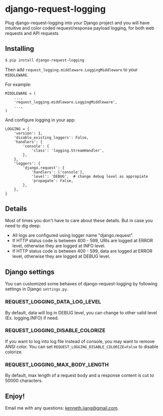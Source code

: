 django-request-logging
==========================

Plug django-request-logging into your Django project and you will have intuitive and color coded request/response payload logging, for both web requests and API requests

## Installing

```bash
$ pip install django-request-logging
```

Then add ```request_logging.middleware.LoggingMiddleware``` to your ```MIDDLEWARE```.

For example:

```
MIDDLEWARE = (
    ...,
    'request_logging.middleware.LoggingMiddleware',
    ...,
)
```

And configure logging in your app:

```
LOGGING = {
    'version': 1,
    'disable_existing_loggers': False,
    'handlers': {
        'console': {
            'class': 'logging.StreamHandler',
        },
    },
    'loggers': {
        'django.request': {
            'handlers': ['console'],
            'level': 'DEBUG',  # change debug level as appropiate
            'propagate': False,
        },
    },
}
```

## Details

Most of times you don't have to care about these details. But in case you need to dig deep:

* All logs are configured using logger name "django.request".
* If HTTP status code is between 400 - 599, URIs are logged at ERROR level, otherwise they are logged at INFO level.
* If HTTP status code is between 400 - 599, data are logged at ERROR level, otherwise they are logged at DEBUG level.

## Django settings
You can customized some behaves of django-request-logging by following settings in Django `settings.py`.
### REQUEST_LOGGING_DATA_LOG_LEVEL
By default, data will log in DEBUG level, you can change to other valid level (Ex. logging.INFO) if need.
### REQUEST_LOGGING_DISABLE_COLORIZE
If you want to log into log file instead of console, you may want to remove ANSI color. You can set `REQUEST_LOGGING_DISABLE_COLORIZE=False` to disable colorize.
### REQUEST_LOGGING_MAX_BODY_LENGTH
By default, max length of a request body and a response content is cut to 50000 characters.

## Enjoy!

Email me with any questions: [kenneth.jiang@gmail.com](kenneth.jiang@gmail.com).
